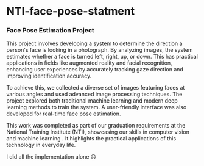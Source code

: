 # NTI-face-pose-statment
### Face Pose Estimation Project

This project involves developing a system to determine the direction a person's face is looking in a photograph. By analyzing images, the system estimates whether a face is turned left, right, up, or down. This has practical applications in fields like augmented reality and facial recognition, enhancing user experiences by accurately tracking gaze direction and improving identification accuracy.

To achieve this, we collected a diverse set of images featuring faces at various angles and used advanced image processing techniques. The project explored both traditional machine learning and modern deep learning methods to train the system. A user-friendly interface was also developed for real-time face pose estimation.

This work was completed as part of our graduation requirements at the National Training Institute (NTI), showcasing our skills in computer vision and machine learning . It highlights the practical applications of this technology in everyday life.


I did all the implementation alone 😢
